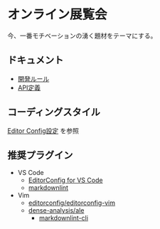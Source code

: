 # オンライン展覧会

今、一番モチベーションの湧く題材をテーマにする。

## ドキュメント

- [開発ルール](https://github.com/dokurin/exhibition/wiki/%E9%96%8B%E7%99%BA%E3%83%AB%E3%83%BC%E3%83%AB)
- [API定義](https://redocly.github.io/redoc/?url=https://raw.githubusercontent.com/dokurin/exhibition/master/api/openapi.yaml)

## コーディングスタイル

[Editor Config設定](.editorconfig) を参照

## 推奨プラグイン

- VS Code
  - [EditorConfig for VS Code](https://marketplace.visualstudio.com/items?itemName=EditorConfig.EditorConfig)
  - [markdownlint](https://marketplace.visualstudio.com/items?itemName=DavidAnson.vscode-markdownlint)
- Vim
  - [editorconfig/editorconfig-vim](https://github.com/editorconfig/editorconfig-vim)
  - [dense-analysis/ale](https://github.com/dense-analysis/ale)
    - [markdownlint-cli](https://github.com/igorshubovych/markdownlint-cli)
